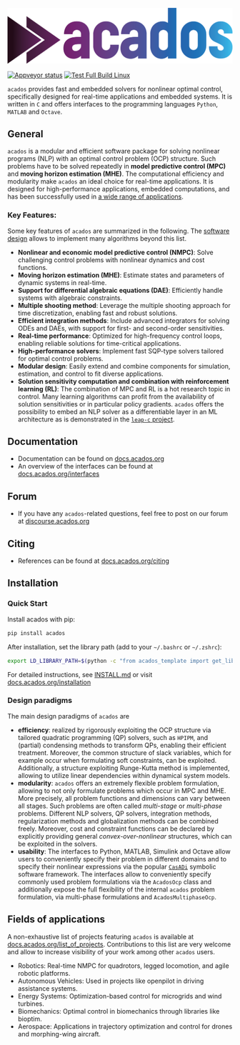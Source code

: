 <!-- # acados -->

![](docs/_static/acados_logo.png)
<!-- [![Travis Status](https://secure.travis-ci.org/acados/acados.png?branch=master)](http://travis-ci.org/acados/acados) -->
[![Appveyor status](https://ci.appveyor.com/api/projects/status/q0b2nohk476u5clg?svg=true)](https://ci.appveyor.com/project/roversch/acados)
[![Test Full Build Linux](https://github.com/ArgoJ/acados/actions/workflows/full_build.yml/badge.svg)](https://github.com/ArgoJ/acados/actions/workflows/full_build.yml)
<!-- [![codecov](https://codecov.io/gh/acados/acados/branch/master/graph/badge.svg)](https://codecov.io/gh/acados/acados) -->

`acados` provides fast and embedded solvers for nonlinear optimal control, specifically designed for real-time applications and embedded systems.
It is written in `C` and offers interfaces to the programming languages `Python`, `MATLAB` and `Octave`.

## General
`acados` is a modular and efficient software package for solving nonlinear programs (NLP) with an optimal control problem (OCP) structure.
Such problems have to be solved repeatedly in **model predictive control (MPC)** and **moving horizon estimation (MHE)**.
The computational efficiency and modularity make `acados` an ideal choice for real-time applications.
It is designed for high-performance applications, embedded computations, and has been successfully used in [a wide range of applications](#fields-of-applications).

### Key Features:
Some key features of `acados` are summarized in the following.
The [software design](#design-paradigms) allows to implement many algorithms beyond this list.
- **Nonlinear and economic model predictive control (NMPC)**: Solve challenging control problems with nonlinear dynamics and cost functions.
- **Moving horizon estimation (MHE)**: Estimate states and parameters of dynamic systems in real-time.
- **Support for differential algebraic equations (DAE)**: Efficiently handle systems with algebraic constraints.
- **Multiple shooting method**: Leverage the multiple shooting approach for time discretization, enabling fast and robust solutions.
- **Efficient integration methods**: Include advanced integrators for solving ODEs and DAEs, with support for first- and second-order sensitivities.
- **Real-time performance**: Optimized for high-frequency control loops, enabling reliable solutions for time-critical applications.
- **High-performance solvers**: Implement fast SQP-type solvers tailored for optimal control problems.
- **Modular design**: Easily extend and combine components for simulation, estimation, and control to fit diverse applications.
- **Solution sensitivity computation and combination with reinforcement learning (RL)**: The combination of MPC and RL is a hot research topic in control. Many learning algorithms can profit from the availability of solution sensitivities or in particular policy gradients.
`acados` offers the possibility to embed an NLP solver as a differentiable layer in an ML architecture as is demonstrated in the [`leap-c` project](https://github.com/leap-c/leap-c).

## Documentation
- Documentation can be found on [docs.acados.org](https://docs.acados.org/)
- An overview of the interfaces can be found at [docs.acados.org/interfaces](https://docs.acados.org/interfaces)

## Forum
- If you have any `acados`-related questions, feel free to post on our forum at [discourse.acados.org](https://discourse.acados.org/)

## Citing
- References can be found at [docs.acados.org/citing](https://docs.acados.org/citing)

## Installation

### Quick Start

Install acados with pip:
```bash
pip install acados
```

After installation, set the library path (add to your `~/.bashrc` or `~/.zshrc`):
```bash
export LD_LIBRARY_PATH=$(python -c "from acados_template import get_lib_path; print(get_lib_path())"):$LD_LIBRARY_PATH
```

For detailed instructions, see [INSTALL.md](INSTALL.md) or visit [docs.acados.org/installation](https://docs.acados.org/installation)

### Design paradigms
The main design paradigms of `acados` are
- **efficiency**: realized by rigorously exploiting the OCP structure via tailored quadratic programming (QP) solvers, such as `HPIPM`, and (partial) condensing methods to transform QPs, enabling their efficient treatment.
Moreover, the common structure of slack variables, which for example occur when formulating soft constraints, can be exploited.
Additionally, a structure exploiting Runge-Kutta method is implemented, allowing to utilize linear dependencies within dynamical system models.
- **modularity**:
`acados` offers an extremely flexible problem formulation, allowing to not only formulate problems which occur in MPC and MHE.
More precisely, all problem functions and dimensions can vary between all stages.
Such problems are often called *multi-stage* or *multi-phase* problems.
Different NLP solvers, QP solvers, integration methods, regularization methods and globalization methods can be combined freely.
Moreover, cost and constraint functions can be declared by explicitly providing general *convex-over-nonlinear* structures, which can be exploited in the solvers.
- **usability**: The interfaces to Python, MATLAB, Simulink and Octave allow users to conveniently specify their problem in different domains and to specify their nonlinear expressions via the popular [`CasADi`](https://web.casadi.org/) symbolic software framework.
The interfaces allow to conveniently specify commonly used problem formulations via the `AcadosOcp` class and additionally expose the full flexibility of the internal `acados` problem formulation, via multi-phase formulations and `AcadosMultiphaseOcp`.

## Fields of applications
A non-exhaustive list of projects featuring `acados` is available at [docs.acados.org/list_of_projects](https://docs.acados.org/list_of_projects/index.html).
Contributions to this list are very welcome and allow to increase visibility of your work among other `acados` users.
- Robotics: Real-time NMPC for quadrotors, legged locomotion, and agile robotic platforms.
- Autonomous Vehicles: Used in projects like openpilot in driving assistance systems.
- Energy Systems: Optimization-based control for microgrids and wind turbines.
- Biomechanics: Optimal control in biomechanics through libraries like bioptim.
- Aerospace: Applications in trajectory optimization and control for drones and morphing-wing aircraft.
